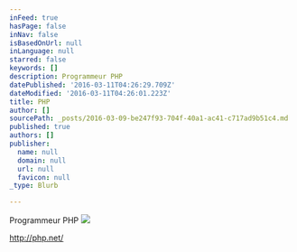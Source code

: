 ```yaml
---
inFeed: true
hasPage: false
inNav: false
isBasedOnUrl: null
inLanguage: null
starred: false
keywords: []
description: Programmeur PHP
datePublished: '2016-03-11T04:26:29.709Z'
dateModified: '2016-03-11T04:26:01.223Z'
title: PHP
author: []
sourcePath: _posts/2016-03-09-be247f93-704f-40a1-ac41-c717ad9b51c4.md
published: true
authors: []
publisher:
  name: null
  domain: null
  url: null
  favicon: null
_type: Blurb

---
```

Programmeur PHP
![](https://the-grid-user-content.s3-us-west-2.amazonaws.com/ad6d9cdf-5cb1-4caa-a848-f240ca670c16.png)

http://php.net/